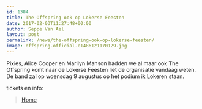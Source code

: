 ```yaml
---
id: 1384
title: The Offspring ook op Lokerse Feesten
date: 2017-02-03T11:27:48+00:00
author: Seppe Van Ael
layout: post
permalink: /news/the-offspring-ook-op-lokerse-feesten/
image: offspring-official-e1486121170129.jpg
---
```

Pixies, Alice Cooper en Marilyn Manson hadden we al maar ook The Offspring komt naar de Lokerse Feesten liet de organisatie vandaag weten. De band zal op woensdag 9 augustus op het podium ik Lokeren staan.

tickets en info:

<blockquote data-secret="4UrafhuFgf" class="wp-embedded-content">
  <p>
    <a href="http://www.lokersefeesten.be/">Home</a>
  </p>
</blockquote>



&nbsp;